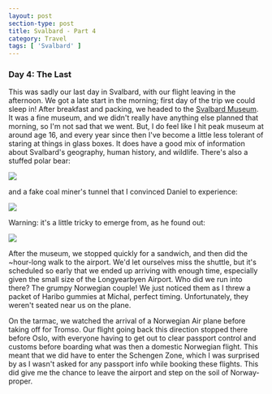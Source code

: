 ```yaml
---
layout: post
section-type: post
title: Svalbard - Part 4
category: Travel
tags: [ 'Svalbard' ]
---
```


### Day 4: The Last

This was sadly our last day in Svalbard, with our flight leaving in the afternoon.
We got a late start in the morning; first day of the trip we could sleep in!
After breakfast and packing, we headed to the [Svalbard Museum](https://svalbardmuseum.no/en/).
It was a fine museum, and we didn't really have anything else planned that morning, so I'm not 
sad that we went. But, I do feel like I hit peak museum at around 
age 16, and every year since then I've become a little less tolerant of staring
at things in glass boxes. It does have a good mix of information about Svalbard's geography, 
human history, and wildlife. There's also a stuffed polar bear:

![](https://lh3.googleusercontent.com/mKaMQEqjOlI1r6ZyDshpG2zA6mGNCTgrwpa_9Q3lsuyaBeqR_jabOU00thMySYyuXWX768csf34gyMRHm78N55PsuL6zvxJUVajFXxHi3nYDUHOwK8PwujKYAzaNtV2HQGRhdYisDw=w2400)

and a fake coal miner's tunnel that I convinced Daniel to experience:

![](https://lh3.googleusercontent.com/15ygku8UAFG1g8hN5iYqJCaDm0-EnYRSIP5FNtPMgX5-dxeybw_eWdJJu8ShB48Q3Xh_60qU52tMJXLAHsrlm165gNzoPgGv4j0NFOIEfHTri5XwS6INQN419KX_I8KmGzW2hQBvpA=w2400)

Warning: it's a little tricky to emerge from, as he found out:

![](https://lh3.googleusercontent.com/yNn9RkukY_fv4By_9oW5TqBlfVxg-oIV4Fc1zMpBptuBivvOZ964xcWnmRxTII3IftA8emWuR80n2rVbgOaUkMh2bWr_EuheAkUNRPlUs8q8I0TGpVBRv7j6ulVZRqFkafnmJbPCow=w2400)

After the museum, we stopped quickly for a sandwich, and then did the ~hour-long
walk to the airport. We'd let ourselves miss the shuttle, but it's
scheduled so early that we ended up arriving with enough time, 
especially given the small size of the Longyearbyen Airport.
Who did we run into there? The grumpy Norwegian couple! We just noticed
them as I threw a packet of Haribo gummies at Michal, perfect timing.
Unfortunately, they weren't seated near us on the plane.

On the tarmac, we watched the arrival of a Norwegian Air plane before
taking off for Tromso. Our flight going back this direction stopped
there before Oslo, with everyone having to get out to clear passport
control and customs before boarding what was then a domestic Norwegian flight. 
This meant that we did have to enter the Schengen Zone, which 
I was surprised by as I wasn't asked for any passport info while 
booking these flights. This did give me the chance to leave the airport
and step on the soil of Norway-proper.
